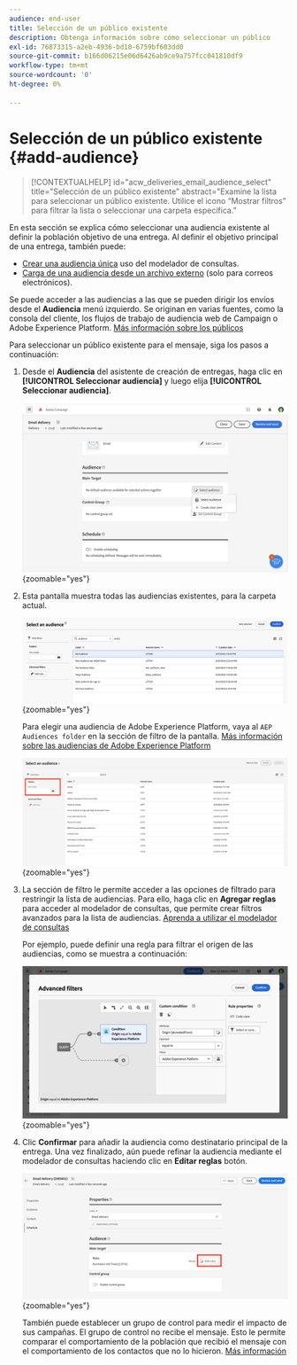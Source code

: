 ```yaml
---
audience: end-user
title: Selección de un público existente
description: Obtenga información sobre cómo seleccionar un público
exl-id: 76873315-a2eb-4936-bd10-6759bf603dd0
source-git-commit: b166d06215e06d6426ab9ce9a757fcc041810df9
workflow-type: tm+mt
source-wordcount: '0'
ht-degree: 0%

---
```



# Selección de un público existente {#add-audience}

>[!CONTEXTUALHELP]
>id="acw_deliveries_email_audience_select"
>title="Selección de un público existente"
>abstract="Examine la lista para seleccionar un público existente. Utilice el icono “Mostrar filtros” para filtrar la lista o seleccionar una carpeta específica."

En esta sección se explica cómo seleccionar una audiencia existente al definir la población objetivo de una entrega. Al definir el objetivo principal de una entrega, también puede:
* [Crear una audiencia única](one-time-audience.md) uso del modelador de consultas.
* [Carga de una audiencia desde un archivo externo](file-audience.md) (solo para correos electrónicos).

Se puede acceder a las audiencias a las que se pueden dirigir los envíos desde el **Audiencia** menú izquierdo. Se originan en varias fuentes, como la consola del cliente, los flujos de trabajo de audiencia web de Campaign o Adobe Experience Platform. [Más información sobre los públicos](manage-audience.md)

Para seleccionar un público existente para el mensaje, siga los pasos a continuación:

1. Desde el **Audiencia** del asistente de creación de entregas, haga clic en **[!UICONTROL Seleccionar audiencia]** y luego elija **[!UICONTROL Seleccionar audiencia]**.

   ![](assets/create-audience.png){zoomable=&quot;yes&quot;}

1. Esta pantalla muestra todas las audiencias existentes, para la carpeta actual.

   ![](assets/create-audience2.png){zoomable=&quot;yes&quot;}

   Para elegir una audiencia de Adobe Experience Platform, vaya al `AEP Audiences folder` en la sección de filtro de la pantalla. [Más información sobre las audiencias de Adobe Experience Platform](manage-audience.md#monitor)

   ![](assets/select-audience-folder.png){zoomable=&quot;yes&quot;}

1. La sección de filtro le permite acceder a las opciones de filtrado para restringir la lista de audiencias. Para ello, haga clic en **Agregar reglas** para acceder al modelador de consultas, que permite crear filtros avanzados para la lista de audiencias. [Aprenda a utilizar el modelador de consultas](../query/query-modeler-overview.md)

   Por ejemplo, puede definir una regla para filtrar el origen de las audiencias, como se muestra a continuación:

   ![](assets/filter-on-aep-audience.png){zoomable=&quot;yes&quot;}

1. Clic **Confirmar** para añadir la audiencia como destinatario principal de la entrega. Una vez finalizado, aún puede refinar la audiencia mediante el modelador de consultas haciendo clic en **Editar reglas** botón.

   ![](assets/refine-audience.png){zoomable=&quot;yes&quot;}

   También puede establecer un grupo de control para medir el impacto de sus campañas. El grupo de control no recibe el mensaje. Esto le permite comparar el comportamiento de la población que recibió el mensaje con el comportamiento de los contactos que no lo hicieron. [Más información](control-group.md)

